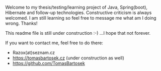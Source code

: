 Welcome to my thesis/testing/learning project of Java, Spring(boot), Hibernate and follow-up technologies.
Constructive criticism is always welcomed. I am still learning so feel free to message
me what am I doing wrong. Thanks!

This readme file is still under construction :-) ...I hope that not forever.

If you want to contact me, feel free to do there:
   - Razox(at)seznam.cz
   - https://tomasbartosek.cz (under construction as well)
   - https://github.com/TomasBartosek
